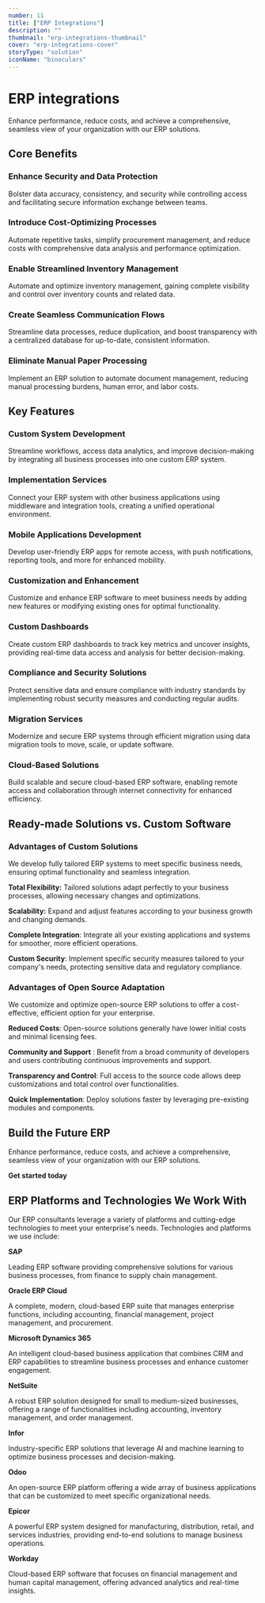 ```yaml
---
number: 11
title: ["ERP Integrations"]
description: ""
thumbnail: "erp-integrations-thumbnail"
cover: "erp-integrations-cover"
storyType: "solution"
iconName: "binoculars"
---
```


# ERP integrations

Enhance performance, reduce costs, and achieve a comprehensive, seamless view of your organization with our ERP solutions.

## Core Benefits

### Enhance Security and Data Protection

Bolster data accuracy, consistency, and security while controlling access and facilitating secure information exchange between teams.

### Introduce Cost-Optimizing Processes

Automate repetitive tasks, simplify procurement management, and reduce costs with comprehensive data analysis and performance optimization.

### Enable Streamlined Inventory Management

Automate and optimize inventory management, gaining complete visibility and control over inventory counts and related data.

### Create Seamless Communication Flows

Streamline data processes, reduce duplication, and boost transparency with a centralized database for up-to-date, consistent information.

### Eliminate Manual Paper Processing

Implement an ERP solution to automate document management, reducing manual processing burdens, human error, and labor costs.

## Key Features

### Custom System Development

Streamline workflows, access data analytics, and improve decision-making by integrating all business processes into one custom ERP system.

### Implementation Services

Connect your ERP system with other business applications using middleware and integration tools, creating a unified operational environment.

### Mobile Applications Development

Develop user-friendly ERP apps for remote access, with push notifications, reporting tools, and more for enhanced mobility.

### Customization and Enhancement

Customize and enhance ERP software to meet business needs by adding new features or modifying existing ones for optimal functionality.

### Custom Dashboards

Create custom ERP dashboards to track key metrics and uncover insights, providing real-time data access and analysis for better decision-making.

### Compliance and Security Solutions

Protect sensitive data and ensure compliance with industry standards by implementing robust security measures and conducting regular audits.

### Migration Services

Modernize and secure ERP systems through efficient migration using data migration tools to move, scale, or update software.

### Cloud-Based Solutions

Build scalable and secure cloud-based ERP software, enabling remote access and collaboration through internet connectivity for enhanced efficiency.

## Ready-made Solutions vs. Custom Software

### Advantages of Custom Solutions

We develop fully tailored ERP systems to meet specific business needs, ensuring optimal functionality and seamless integration.

**Total Flexibility:** Tailored solutions adapt perfectly to your business processes, allowing necessary changes and optimizations.

**Scalability:** Expand and adjust features according to your business growth and changing demands.

**Complete Integration**: Integrate all your existing applications and systems for smoother, more efficient operations.

**Custom Security**: Implement specific security measures tailored to your company's needs, protecting sensitive data and regulatory compliance.

### Advantages of Open Source Adaptation

We customize and optimize open-source ERP solutions to offer a cost-effective, efficient option for your enterprise.

**Reduced Costs**: Open-source solutions generally have lower initial costs and minimal licensing fees.

**Community and Support** : Benefit from a broad community of developers and users contributing continuous improvements and support.

**Transparency and Control**: Full access to the source code allows deep customizations and total control over functionalities.

**Quick Implementation**: Deploy solutions faster by leveraging pre-existing modules and components.

## Build the Future ERP

Enhance performance, reduce costs, and achieve a comprehensive, seamless view of your organization with our ERP solutions.

**Get started today**

## ERP Platforms and Technologies We Work With

Our ERP consultants leverage a variety of platforms and cutting-edge technologies to meet your enterprise's needs. Technologies and platforms we use include:

**SAP**

Leading ERP software providing comprehensive solutions for various business processes, from finance to supply chain management.

**Oracle ERP Cloud**

A complete, modern, cloud-based ERP suite that manages enterprise functions, including accounting, financial management, project management, and procurement.

**Microsoft Dynamics 365**

An intelligent cloud-based business application that combines CRM and ERP capabilities to streamline business processes and enhance customer engagement.

**NetSuite**

A robust ERP solution designed for small to medium-sized businesses, offering a range of functionalities including accounting, inventory management, and order management.

**Infor**

Industry-specific ERP solutions that leverage AI and machine learning to optimize business processes and decision-making.

**Odoo**

An open-source ERP platform offering a wide array of business applications that can be customized to meet specific organizational needs.

**Epicor**

A powerful ERP system designed for manufacturing, distribution, retail, and services industries, providing end-to-end solutions to manage business operations.

**Workday**

Cloud-based ERP software that focuses on financial management and human capital management, offering advanced analytics and real-time insights.
